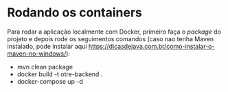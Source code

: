 # Rodando os containers
Para rodar a aplicação localmente com Docker, primeiro faça o *package* do projeto e depois rode os seguimentos comandos (caso nao tenha Maven instalado, pode instalar aqui https://dicasdejava.com.br/como-instalar-o-maven-no-windows/):

- mvn clean package
- docker build -t otre-backend .
- docker-compose up -d